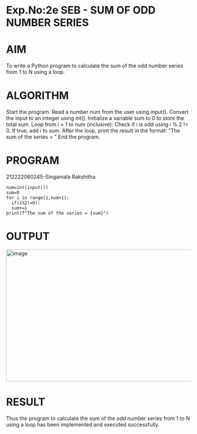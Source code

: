 # Exp.No:2e SEB - SUM OF ODD NUMBER SERIES
# AIM
To write a Python program to calculate the sum of the odd number series from 1 to N using a loop.

# ALGORITHM
Start the program. Read a number num from the user using input(). Convert the input to an integer using int(). Initialize a variable sum to 0 to store the total sum. Loop from i = 1 to num (inclusive): Check if i is odd using i % 2 != 0. If true, add i to sum. After the loop, print the result in the format: "The sum of the series = " End the program.

# PROGRAM
212222060245-Singamala Rakshitha
~~~
num=int(input())
sum=0
for i in range(1,num+1):
  if(i%2!=0):
  sum+=i
print(f"The sum of the series = {sum}")
~~~
# OUTPUT
<img width="1199" height="360" alt="image" src="https://github.com/user-attachments/assets/6d48b1e5-9a98-4a86-bd13-1dab603f352e" />

# RESULT
Thus the program to calculate the sum of the odd number series from 1 to N using a loop has been implemented and executed successfully.
